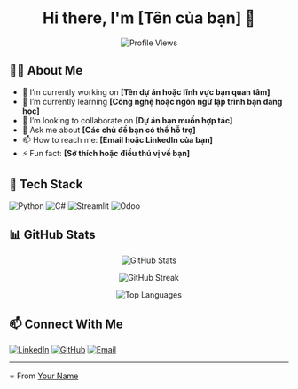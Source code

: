 <h1 align="center">Hi there, I'm [Tên của bạn] 👋</h1>
<p align="center">
  <img src="https://komarev.com/ghpvc/?username=your-github-username&label=Profile+Views&color=blue&style=plastic" alt="Profile Views"/>
</p>

## 👨‍💻 About Me

- 🔭 I’m currently working on **[Tên dự án hoặc lĩnh vực bạn quan tâm]**
- 🌱 I’m currently learning **[Công nghệ hoặc ngôn ngữ lập trình bạn đang học]**
- 👯 I’m looking to collaborate on **[Dự án bạn muốn hợp tác]**
- 💬 Ask me about **[Các chủ đề bạn có thể hỗ trợ]**
- 📫 How to reach me: **[Email hoặc LinkedIn của bạn]**
- ⚡ Fun fact: **[Sở thích hoặc điều thú vị về bạn]**

## 🚀 Tech Stack

![Python](https://img.shields.io/badge/Python-3776AB?style=for-the-badge&logo=python&logoColor=white)
![C#](https://img.shields.io/badge/C%23-239120?style=for-the-badge&logo=csharp&logoColor=white)
![Streamlit](https://img.shields.io/badge/Streamlit-FF4B4B?style=for-the-badge&logo=streamlit&logoColor=white)
![Odoo](https://img.shields.io/badge/Odoo-512DA8?style=for-the-badge&logo=odoo&logoColor=white)

## 📊 GitHub Stats

<p align="center">
  <img src="https://github-readme-stats.vercel.app/api?username=your-github-username&show_icons=true&theme=radical" alt="GitHub Stats" />
</p>

<p align="center">
  <img src="https://github-readme-streak-stats.herokuapp.com/?user=your-github-username&theme=radical" alt="GitHub Streak" />
</p>

<p align="center">
  <img src="https://github-readme-stats.vercel.app/api/top-langs/?username=your-github-username&layout=compact&theme=radical" alt="Top Languages" />
</p>

## 📫 Connect With Me

[![LinkedIn](https://img.shields.io/badge/LinkedIn-0077B5?style=for-the-badge&logo=linkedin&logoColor=white)](https://www.linkedin.com/in/your-linkedin)
[![GitHub](https://img.shields.io/badge/GitHub-100000?style=for-the-badge&logo=github&logoColor=white)](https://github.com/your-github-username)
[![Email](https://img.shields.io/badge/Email-D14836?style=for-the-badge&logo=gmail&logoColor=white)](mailto:your-email@gmail.com)

---
⭐️ From [Your Name](https://github.com/your-github-username)
